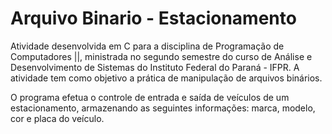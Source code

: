 # Arquivo Binario - Estacionamento

Atividade desenvolvida em C para a disciplina de Programação de Computadores ||, ministrada no segundo semestre do curso de Análise e Desenvolvimento de Sistemas do Instituto Federal do Paraná - IFPR. A atividade tem como objetivo a prática de manipulação de arquivos binários. 

O programa efetua o controle de entrada e saída de veículos de um estacionamento, armazenando as seguintes informações: marca, modelo, cor e placa do veículo. 
